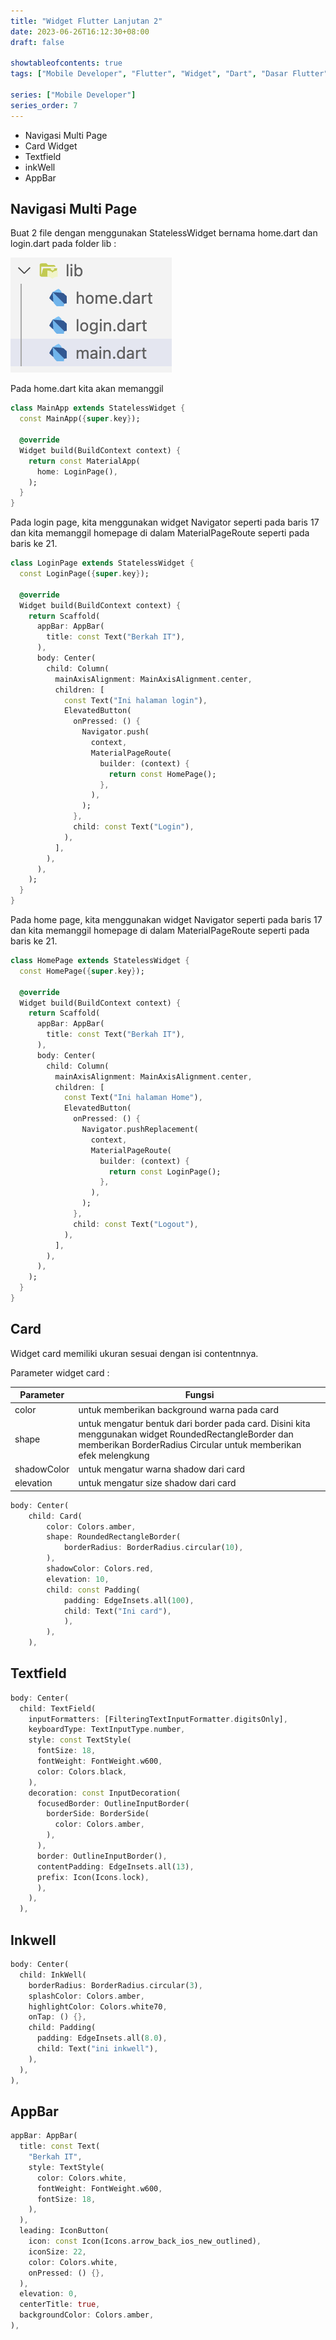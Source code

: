 ```yaml
---
title: "Widget Flutter Lanjutan 2"
date: 2023-06-26T16:12:30+08:00
draft: false

showtableofcontents: true
tags: ["Mobile Developer", "Flutter", "Widget", "Dart", "Dasar Flutter"]

series: ["Mobile Developer"]
series_order: 7
---
```


- Navigasi Multi Page
- Card Widget
- Textfield
- inkWell
- AppBar

## Navigasi Multi Page

Buat 2 file dengan menggunakan StatelessWidget bernama home.dart dan login.dart
pada folder lib :

![Create New File](img/newfile.png)

Pada home.dart kita akan memanggil

```dart {linenos=table,hl_lines=[7],linenostart=1}
class MainApp extends StatelessWidget {
  const MainApp({super.key});

  @override
  Widget build(BuildContext context) {
    return const MaterialApp(
      home: LoginPage(),
    );
  }
}
```

Pada login page, kita menggunakan widget Navigator seperti pada baris 17 dan
kita memanggil homepage di dalam MaterialPageRoute seperti pada baris ke 21.

```dart {linenos=table,hl_lines=[16,17,21],linenostart=1}
class LoginPage extends StatelessWidget {
  const LoginPage({super.key});

  @override
  Widget build(BuildContext context) {
    return Scaffold(
      appBar: AppBar(
        title: const Text("Berkah IT"),
      ),
      body: Center(
        child: Column(
          mainAxisAlignment: MainAxisAlignment.center,
          children: [
            const Text("Ini halaman login"),
            ElevatedButton(
              onPressed: () {
                Navigator.push(
                  context,
                  MaterialPageRoute(
                    builder: (context) {
                      return const HomePage();
                    },
                  ),
                );
              },
              child: const Text("Login"),
            ),
          ],
        ),
      ),
    );
  }
}
```

Pada home page, kita menggunakan widget Navigator seperti pada baris 17 dan kita
memanggil homepage di dalam MaterialPageRoute seperti pada baris ke 21.

```dart {linenos=table,hl_lines=[16,17,21],linenostart=1}
class HomePage extends StatelessWidget {
  const HomePage({super.key});

  @override
  Widget build(BuildContext context) {
    return Scaffold(
      appBar: AppBar(
        title: const Text("Berkah IT"),
      ),
      body: Center(
        child: Column(
          mainAxisAlignment: MainAxisAlignment.center,
          children: [
            const Text("Ini halaman Home"),
            ElevatedButton(
              onPressed: () {
                Navigator.pushReplacement(
                  context,
                  MaterialPageRoute(
                    builder: (context) {
                      return const LoginPage();
                    },
                  ),
                );
              },
              child: const Text("Logout"),
            ),
          ],
        ),
      ),
    );
  }
}
```

## Card

Widget card memiliki ukuran sesuai dengan isi contentnnya.

Parameter widget card :

| Parameter   | Fungsi                                                                                                                                                                   |
| ----------- | ------------------------------------------------------------------------------------------------------------------------------------------------------------------------ |
| color       | untuk memberikan background warna pada card                                                                                                                              |
| shape       | untuk mengatur bentuk dari border pada card. Disini kita menggunakan widget RoundedRectangleBorder dan memberikan BorderRadius Circular untuk memberikan efek melengkung |
| shadowColor | untuk mengatur warna shadow dari card                                                                                                                                    |
| elevation   | untuk mengatur size shadow dari card                                                                                                                                     |

```dart {linenos=table,hl_lines=[3,4,7,8],linenostart=1}
body: Center(
    child: Card(
        color: Colors.amber,
        shape: RoundedRectangleBorder(
            borderRadius: BorderRadius.circular(10),
        ),
        shadowColor: Colors.red,
        elevation: 10,
        child: const Padding(
            padding: EdgeInsets.all(100),
            child: Text("Ini card"),
            ),
        ),
    ),

```

## Textfield

```dart {linenos=table,hl_lines=["3-5","10-12","16-18"],linenostart=1}
body: Center(
  child: TextField(
    inputFormatters: [FilteringTextInputFormatter.digitsOnly],
    keyboardType: TextInputType.number,
    style: const TextStyle(
      fontSize: 18,
      fontWeight: FontWeight.w600,
      color: Colors.black,
    ),
    decoration: const InputDecoration(
      focusedBorder: OutlineInputBorder(
        borderSide: BorderSide(
          color: Colors.amber,
        ),
      ),
      border: OutlineInputBorder(),
      contentPadding: EdgeInsets.all(13),
      prefix: Icon(Icons.lock),
      ),
    ),
  ),
```

## Inkwell

```dart
body: Center(
  child: InkWell(
    borderRadius: BorderRadius.circular(3),
    splashColor: Colors.amber,
    highlightColor: Colors.white70,
    onTap: () {},
    child: Padding(
      padding: EdgeInsets.all(8.0),
      child: Text("ini inkwell"),
    ),
  ),
),
```

## AppBar

```dart
appBar: AppBar(
  title: const Text(
    "Berkah IT",
    style: TextStyle(
      color: Colors.white,
      fontWeight: FontWeight.w600,
      fontSize: 18,
    ),
  ),
  leading: IconButton(
    icon: const Icon(Icons.arrow_back_ios_new_outlined),
    iconSize: 22,
    color: Colors.white,
    onPressed: () {},
  ),
  elevation: 0,
  centerTitle: true,
  backgroundColor: Colors.amber,
),
```
